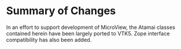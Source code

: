 # Summary of Changes

In an effort to support development of MicroView, the Atamai classes contained herein have been
largely ported to VTK5.  Zope interface compatibility has also been added.
